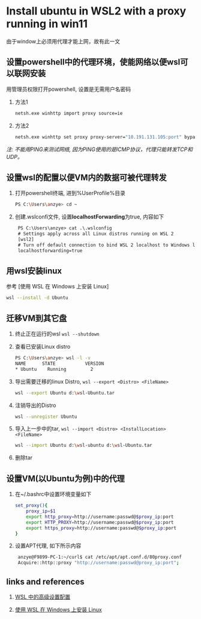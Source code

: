 # Install ubuntu in WSL2 with a proxy running in win11

由于window上必须用代理才能上网，故有此一文

## 设置powershell中的代理环境，使能网络以便wsl可以联网安装

用管理员权限打开powershell, 设置是无需用户名密码

1. 方法1

    ```sh
    netsh.exe winhttp import proxy source=ie
    ```

1. 方法2

    ```sh
    netsh.exe winhttp set proxy proxy-server="10.191.131.105:port" bypass-list="10.*;172.*;*.foxconn.com;*.foxconn.net;*.efoxconn.com;*.local;192.168.*.*;<local>"
    ```

*注: 不能用PING来测试网络, 因为PING使用的是ICMP协议，代理只能转发TCP和UDP。*

## 设置wsl的配置以便VM内的数据可被代理转发

1. 打开powershell终端, 进到%UserProfile%目录

    ```sh
    PS C:\Users\anzye> cd ~
    ```

1. 创建.wslconfi文件, 设置**localhostForwarding**为true, 内容如下

   ```txt
    PS C:\Users\anzye> cat .\.wslconfig
    # Settings apply across all Linux distros running on WSL 2
    [wsl2]
    # Turn off default connection to bind WSL 2 localhost to Windows localhost
    localhostforwarding=true
   ```

## 用wsl安装linux

参考 [使用 WSL 在 Windows 上安装 Linux]

```sh
wsl --install -d Ubuntu
```

## 迁移VM到其它盘

1. 终止正在运行的wsl `wsl --shutdown`

1. 查看已安装Linux distro

    ```sh
    PS C:\Users\anzye> wsl -l -v
    NAME      STATE           VERSION
    * Ubuntu    Running         2
    ```

1. 导出需要迁移的linux Distro, `wsl --export <Distro> <FileName>`

    ```sh
    wsl --export Ubuntu d:\wsl-Ubuntu.tar
    ```

1. 注销导出的Distro

   ```sh
   wsl --unregister Ubuntu
   ```

1. 导入上一步中的tar, `wsl --import <Distro> <InstallLocation> <FileName>`

    ```sh
    wsl --import Ubuntu d:\wsl-ubuntu d:\wsl-Ubuntu.tar
    ```

1. 删除tar

## 设置VM(以Ubuntu为例)中的代理

1. 在~/.bashrc中设置环境变量如下

    ```sh
    set_proxy(){
        proxy_ip=$1
        export http_proxy=http://username:passwd@$proxy_ip:port
        export HTTP_PROXY=http://username:passwd@$proxy_ip:port
        export https_proxy=http://username:passwd@$proxy_ip:port
    }
    ```

1. 设置APT代理, 如下所示内容

   ```sh
    anzye@F9899-PC-1:~/curl$ cat /etc/apt/apt.conf.d/80proxy.conf
    Acquire::http::proxy "http://username:passwd@proxy_ip:port";
   ```

## links and references

1. [WSL 中的高级设置配置](https://learn.microsoft.com/zh-cn/windows/wsl/wsl-config)

1. [使用 WSL 在 Windows 上安装 Linux](https://learn.microsoft.com/zh-cn/windows/wsl/install)
